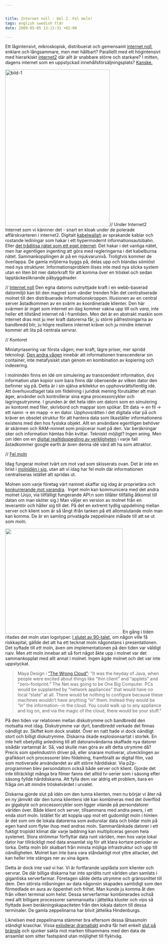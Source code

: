 ```yaml
--- 


title: Internet noll - Del 2. Fel moln!
tags: english swedish tldr
date: 2009-05-05 13:11:31 +02:00

---
```

Ett lågintensivt, mikroskopisk, distribuerat och gemensamt <a href="http://www.angelpage.co.uk/todolist/internetZero.htm">internet noll</a>, enklare och långsammare, men mer hållbart? Parallellt med ett högintensivt med hierarkiskt <a href="http://en.wikipedia.org/wiki/Internet2)">internet2</a> där allt är snabbare större och starkare? I mitten, dagens internet som en uppstyckad innehållsförsäljningsplats? <a href="http://www.webupon.com/Web-Talk/Internet-0-and-Internet-2.39894">Kanske.</a>

<img class="alignleft size-full wp-image-427" title="bild-1" src="images/bild-1.png" alt="bild-1" width="334" height="500" />//
Under Internet2
Internet som vi kännner det - snart en kloak under de polerade affärskvarteren i internet2. Digitalt <a href="http://cis-india.org/advocacy/ipr/blog/dark-fibre-files">kabelwallah</a> av sprakande kablar och rostande ledningar som hakar i ett hypermodernt informationsautobahn. Eller <a href="http://www.google.se/search?q=%22wireless+is+a+separate+Internet+and+we+can+make+our+own+rules+and+not+be+American+in+inspiration%22">det trådlösa nätet som ett eget internet</a>. Det hakar i det vanliga nätet, men har egentligen ingenting att göra med regleringarna i det kabelburna nätet. Sammankopplingen är på en mjukvarunivå. Troligtvis kommer de överlappa. De gamla miljöerna byggs på, delas upp och blandas sömlöst med nya strukturer. Informationsproblem löses inte med nya slicka system utan en liten bit mer datorkraft för att komma över en tröskel och sedan lapptäckesliknande påbyggdnader.

//
<a href="http://www.media.mit.edu/physics/publications/papers/04.10.sciam/">Internet noll</a>
Den egna datorns outnyttjade kraft i en webb-baserad datormiljö kan bli den magnet som vänder trenden från det centraliserade molnet till den distribuerade informationskroppen. Illusionen av en central server åstadkommen av en svärm av koordinerade klienter. Den här svärmen är inget som internet en dag kommer vakna upp till och <em>vara</em>, inte heller ett tillstånd internet nå i framtiden. Men det är en abstrakt maskin som internet dras mot ju mer kraft datorerna får, ju större påfrestningarna av bandbredd blir, ju högre resiliens internet kräver och ju mindre internet kommer att lita på centrala servrar.

//
Kontoret

Miniatyriasering var första vågen; mer kraft, lägre priser, mer spridd teknologi. <a href="http://www.edge.org/3rd_culture/gelernter/gelernter_index.html">Den andra vågen</a> innebär att informationen transcenderar sin container, inte metafysiskt utan genom en kombination av kopiering och indexering.

I molnindén finns en idé om simulering av transcendent information, dvs information utan kopior som bara finns där oberoende av vilken dator den befinner sig på. Detta är i sin själva arkitektur en upphovsrättsfientlig idé. Att överhuvudtaget tala om fildelning i juridisk mening förutsätter att man äger, använder och kontrollerar sina egna processorcykler och lagringsutrymme. I grunden är det hela idén om datorn som en simulering av kontoret med filer, skrivbord och mappar som spökar. Ett data -&gt; en fil -&gt; ett namn -&gt; en mapp -&gt; en dator. Upphovsrätten i det digitala vilar på och kräver en obsolet struktur för att hantera data som likaställer informationens existens med den hos fysiska objekt. Allt en användare egentligen behöver är skärmen och RAM-minnet som projicerar nuet på den. Var beräkningar sker och information hämtas från kvittar. Tekniskt möjligt? Ingen aning. Men om idén om en <a href="http://www.amazon.com/Mirror-Worlds-Software-Universe-Shoebox-How/dp/019507906X">digital realtidsspegling av verkligheten</a> i varje fall åstadkommer google earth är även denna idé värd att ha som attraktor.

//
<a href="http://www.maya.com/the-feed/the-wrong-cloud">Fel moln</a>

Idag fungerar molnet tvärt om mot vad som skisserats ovan. Det är inte en brist i <a href="http://www.ted.com/index.php/talks/tim_berners_lee_on_the_next_web.html">molnidén i sig</a>, utan att vi idag har fel moln där informationen centraliseras istället att spridas ut.

Molnen som varje företag värt namnet skaffar sig idag är proprietära och <a href="http://www.ted.com/index.php/talks/tim_berners_lee_on_the_next_web.html">konkurrerande mot varandra</a>.  Inget moln kan kommunicera med det andra molnet (Jojo, via tillfälligt fungerande API:n som tillåter tillfällig åtkomst till datan om man sköter sig.) Man väljer en version av molnet från en leverantör och håller sig till det. På det en extremt tydlig uppdelning mellan server och klient som är så långt ifrån tanken på ett allomslutande moln man kan komma. De är en samling privatägda zeppelinare målade till att se ut som moln.

<img class="alignleft" title="Moln" src="http://www.schwimmerlegal.com/cloud%20computing.GIF" alt="" width="376" height="335" />En gång i tiden ritades det moln utan logotyper. <a href="http://1999-2009.se/">I slutet av 90-talet</a>, om någon ville få riskkapital, gällde det att ha ett tecknat moln någonstans i presentationen. Det syftade till <em>ett</em> moln, även om implementationen på den tiden var väldigt naiv. Men <em>ett</em> moln innebar att så fort något åkte upp i molnet var det sammankopplat med allt annat i molnet. Ingen ägde molnet och det var inte uppstyckat.
<blockquote>Maya Design i <a href="http://redlegg.wordpress.com/2009/04/25/cloud-computing-is-not-that-far-off-from-the-sort-of-thinking-that-caused-the-economic-downturn/">”The Wrong Cloud”</a>:
"It was the heyday of Java, when people were excited about things like “thin client” and “applets” and “zero-footprint.” The Net was going to be One Big Computer. PCs would be supplanted by “network appliances” that would have no local “state” at all. There would be nothing to configure because these machines wouldn’t have anything “in” them. Instead they would be “in” the information--in the cloud. You could walk up to any appliance and log on, and via the magic of the cloud, there would be your stuff."</blockquote>
På den tiden var relationen mellan diskutrymme och bandbredd den motsatta mot idag. Diskutrymme var dyrt, bandbredd verkade det finnas oändligt av. Skiftet kom dock snabbt. Över en natt hade vi dock oändligt stort och billigt diskutrymme. Diskarna ökade explosionsartat i storlek. En inte helt obetydlig anledning till att datoranvändarna skaffade nya datorer sisådär vartannat år. Så, vad skulle man göra av allt detta utrymme då? Precis som spelindustrin driver på, eller snarare motiverar, utvecklingen av grafikkort och processorer blev fildelning, framförallt av digital film, vad som motiverade användandet av allt större hårddiskar. Via p2p-programmen blev persondatorn också både server och klient. Gjorde det inte tillräckligt många bra filmer fanns det alltid tv-serier som i säsong efter säsong fyllde hårddiskarna. Att fylla dem var aldrig ett problem, bara en fråga om att mindre tröskelvärdet i urvalet.

Diskarna gjorde slut på idén om den tunna klienten, men nu börjar vi åter nå en ny jämvikt där den tunna klientens idé kan kombineras med det överflöd av gigabyte och processorcykler som ligger vilande på persondatorer världen över. Både klient och server, tillsammans med andra peers, i ett enda stort moln. Istället för att koppla upp mot ett gudomligt moln i himlen är det som om de lokala datorerna som avdunstar data och bildar moln på egen hand som flyter ihop med andras moln. Sammanlänkade datorer i ett fuktigt tropiskt klimat där varje laddning kan multipliceras genom hela systemet. Stora strömmar förflyttar data runt världen, men hos varje lokal dator har tillräckligt med data ansamlat sig för att klara kortare perioder av torka. Detta moln blir skalbart från minsta möjliga infrastruktur och upp till oändligheten. Molnet kan inte bara vara ståndaktigt mot yttre attacker, det kan heller inte stängas ner av sina ägare.

Detta är dock inte vad vi har. Vi är fortfarande upplåsta som klienter och servrar. De där billiga diskarna har inte spridits runt världen utan samlats i gigantiska serverfarmar. Företagen sålde detta utrymme och gränssnittet till dem. Den största inlåsningen av data någonsin skapades samtidigt som den förmedlade en aura av öppenhet och frihet. Man kunde ju komma åt den från vilken terminal som helst. Dessa serverfarmar kombinerades ochså med allt billigare processorer sammansatta i jättelika kluster och vips så flyttade även beräkningskapaciteten från den lokala datorn till dessa terminaler. De gamla zeppelinarna har blivit jättelika Hindenburgs.

Liknelsen med zeppelinarna stämmer bra eftersom dessa låtsasmoln ständigt kraschar. Vissa <a href="http://www.facebook.com">exloderar dramatiskt</a> andra får helt enkelt <a href="http://www.jaiku.com">slut på bränsle</a> och sjunker sakta mot marken tillsammans med den data de ansamlat som sitter fastspänd utan möjlighet till flyktväg.
